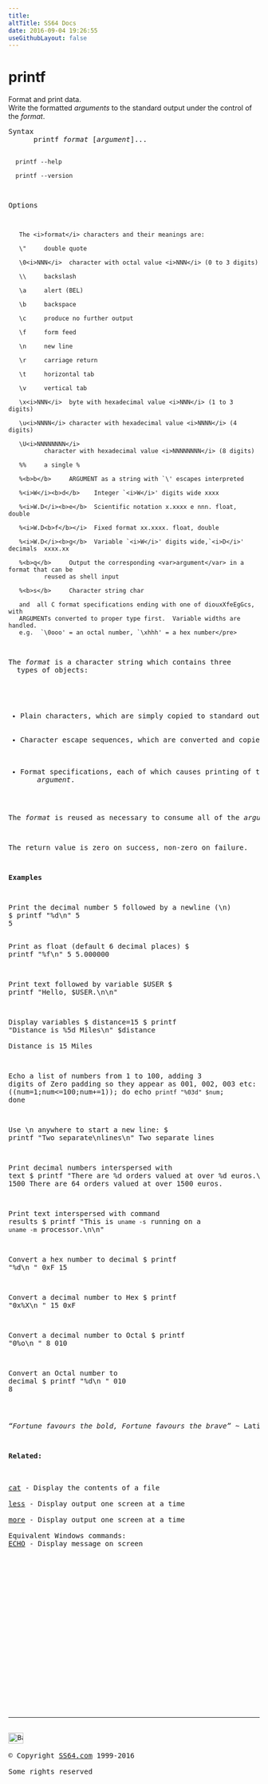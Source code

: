 ```yaml
---
title:
altTitle: SS64 Docs
date: 2016-09-04 19:26:55
useGithubLayout: false
---
```

<!-- #EndLibraryItem --><h1>printf</h1> 
<p>Format and print data.<br>
  Write the formatted <var>arguments</var> to the standard output under the control 
of the <var>format</var>. </p>
<pre>Syntax
      printf <i>format</i> [<i>argument</i>]...

      printf --help

      printf --version

Options

       The <i>format</i> characters and their meanings are:

       \"     double quote

       \0<i>NNN</i>  character with octal value <i>NNN</i> (0 to 3 digits)

       \\     backslash

       \a     alert (BEL)

       \b     backspace

       \c     produce no further output

       \f     form feed

       \n     new line

       \r     carriage return

       \t     horizontal tab

       \v     vertical tab

       \x<i>NNN</i>  byte with hexadecimal value <i>NNN</i> (1 to 3 digits)

       \u<i>NNNN</i> character with hexadecimal value <i>NNNN</i> (4 digits)

       \U<i>NNNNNNNN</i>
              character with hexadecimal value <i>NNNNNNNN</i> (8 digits)

       %%     a single %

       %<b>b</b>     ARGUMENT as a string with `\' escapes interpreted

       %<i>W</i><b>d</b>    Integer `<i>W</i>' digits wide xxxx

       %<i>W.D</i><b>e</b>  Scientific notation x.xxxx e nnn. float, double

       %<i>W.D<b>f</b></i>  Fixed format xx.xxxx. float, double

       %<i>W.D</i><b>g</b>  Variable `<i>W</i>' digits wide,`<i>D</i>' decimals  xxxx.xx

       %<b>q</b>     Output the corresponding <var>argument</var> in a format that can be
              reused as shell input

       %<b>s</b>     Character string char

       and  all C format specifications ending with one of diouxXfeEgGcs, with
       ARGUMENTs converted to proper type first.  Variable widths are handled.
       e.g.  `\0ooo' = an octal number, `\xhhh' = a hex number</pre>
<p>The <var>format</var> is a character string which contains three 
  types of objects: </p>
<ul>
  <li>Plain characters, which are simply copied to standard output, </li>
  <li>Character escape sequences, which are converted and copied to standard output, 
  </li>
  <li>Format specifications, each of which causes printing of the next successive 
    <var>argument</var>. </li>
</ul>
<p>The <var>format</var> is reused as necessary to consume all of the <var>arguments</var>. If the <var>format</var> requires more <var>arguments</var> than are supplied, the extra format specifications behave as if a zero value or null string, as appropriate, had been supplied. </p>
<p>The return value is zero on success, non-zero on failure. </p>
<p><b>Examples</b></p>
<pre><span class="body">Print the decimal number 5 followed by a newline (\n)</span>
$ printf "%d\n" 5
5

<span class="body">Print as float (default 6 decimal places)</span>
$ printf "%f\n" 5
5.000000

<span class="body">Print text followed by variable $USER</span>
$ printf "Hello, $USER.\n\n"

<span class="body">Display variables</span>
$ distance=15
$ printf "Distance is %5d Miles\n" $distance   
Distance is    15 Miles

<span class="body">Echo a list of numbers from 1 to 100, adding 3 digits of Zero padding
so they appear as 001, 002, 003 etc:</span>
$ for ((num=1;num&lt;=100;num+=1)); do echo `printf "%03d" $num`; done

<span class="body">Use \n anywhere to start a new line:</span>
$ printf "Two separate\nlines\n"
Two separate
lines

<span class="body">Print decimal numbers interspersed with text</span>
$ printf "There are %d orders valued at over %d euros.\n" 64 1500
There are 64 orders valued at over 1500 euros.

<span class="body">Print text interspersed with command results</span>
$ printf "This is `uname -s` running on a `uname -m` processor.\n\n"

<span class="body">Convert a hex number to decimal</span>
$ printf "%d\n " 0xF
15

<span class="body">Convert a decimal number to Hex</span>
$ printf "0x%X\n " 15
0xF

<span class="body">Convert a decimal number to Octal</span>
$ printf "0%o\n " 8
010

<span class="body">Convert an Octal  number to </span><span class="body">decimal</span>
$ printf "%d\n " 010
8</pre>
<p class="quote"><i>“Fortune favours the bold, Fortune favours the brave”</i> ~ Latin proverb</p>
<p><b>Related:</b><br>
<a href="cat.html"><br>
cat</a> - Display the contents of a file<br>
<a href="less.html">less</a> - Display output one screen at a time <br>
<a href="more.html">more</a> - Display output one screen at a time<br>
Equivalent Windows commands: 
<a href="../nt/echo.html">ECHO</a> - Display message on screen</p><!-- #BeginLibraryItem "/Library/foot_bash.lbi" --><p>
<!-- bash300 -->
<ins class="adsbygoogle" style="display:inline-block;width:300px;height:250px" data-ad-client="ca-pub-6140977852749469" data-ad-slot="4615356305"></ins>
<script>
(adsbygoogle = window.adsbygoogle || []).push({});
</script></p>
<hr>
<div id="bl" class="footer"><a href="printf.html#"><img src="../images/top.png" width="30" height="22" alt="Back to the Top"></a></div>
<div id="br" class="footer, tagline">© Copyright <a href="../index.html">SS64.com</a> 1999-2016<br>
Some rights reserved</div><!-- #EndLibraryItem -->

